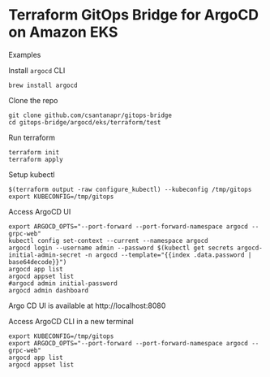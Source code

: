 # Terraform GitOps Bridge for ArgoCD on Amazon EKS

Examples

Install `argocd` CLI
```shell
brew install argocd
```

Clone the repo
```shell
git clone github.com/csantanapr/gitops-bridge
cd gitops-bridge/argocd/eks/terraform/test
```

Run terraform
```shell
terraform init
terraform apply
```

Setup kubectl
```shell
$(terraform output -raw configure_kubectl) --kubeconfig /tmp/gitops
export KUBECONFIG=/tmp/gitops
```

Access ArgoCD UI
```shell
export ARGOCD_OPTS="--port-forward --port-forward-namespace argocd --grpc-web"
kubectl config set-context --current --namespace argocd
argocd login --username admin --password $(kubectl get secrets argocd-initial-admin-secret -n argocd --template="{{index .data.password | base64decode}}")
argocd app list
argocd appset list
#argocd admin initial-password
argocd admin dashboard
```
Argo CD UI is available at http://localhost:8080


Access ArgoCD CLI in a new terminal
```shell
export KUBECONFIG=/tmp/gitops
export ARGOCD_OPTS="--port-forward --port-forward-namespace argocd --grpc-web"
argocd app list
argocd appset list
```

